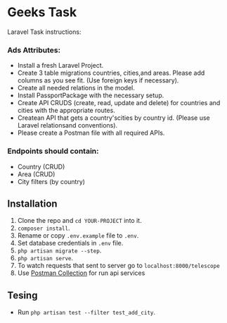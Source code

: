 # Geeks Task

Laravel Task instructions:

### Ads Attributes:
- Install a fresh Laravel Project. 
- Create 3 table migrations countries, cities,and areas. Please add columns as you see fit. (Use foreign keys if necessary).
- Create all needed relations in the model.
- Install PassportPackage with the necessary setup.
- Create API CRUDS (create, read, update and delete) for countries and cities with the appropriate routes.
- Createan API that gets a country'scities by country id. (Please use Laravel relationsand conventions).
- Please create a Postman file with all required APIs.
### Endpoints should contain:
- Country (CRUD)
- Area (CRUD)
- City filters (by country)

## Installation

1. Clone the repo and `cd YOUR-PROJECT` into it.
1. `composer install`.
1. Rename or copy `.env.example` file to `.env`.
1. Set database credentials in `.env` file.
1. `php artisan migrate --step`.
1. `php artisan serve`.
1. To watch requests that sent to server go to `localhost:8000/telescope`
1. Use [Postman Collection](https://documenter.getpostman.com/view/6784299/2s93RRvsuR) for run api services

## Tesing
- Run `php artisan test --filter test_add_city`.
   
